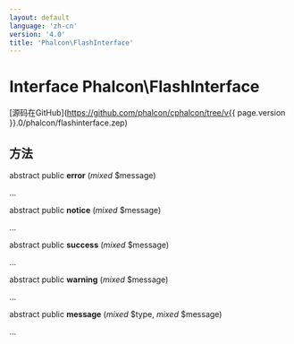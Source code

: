 ```yaml
---
layout: default
language: 'zh-cn'
version: '4.0'
title: 'Phalcon\FlashInterface'
---
```


# Interface **Phalcon\FlashInterface**

[源码在GitHub](https://github.com/phalcon/cphalcon/tree/v{{ page.version }}.0/phalcon/flashinterface.zep)

## 方法

abstract public **error** (*mixed* $message)

...

abstract public **notice** (*mixed* $message)

...

abstract public **success** (*mixed* $message)

...

abstract public **warning** (*mixed* $message)

...

abstract public **message** (*mixed* $type, *mixed* $message)

...